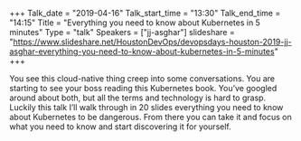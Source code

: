 +++
Talk_date = "2019-04-16"
Talk_start_time = "13:30"
Talk_end_time = "14:15"
Title = "Everything you need to know about Kubernetes in 5 minutes"
Type = "talk"
Speakers = ["jj-asghar"]
slideshare = "https://www.slideshare.net/HoustonDevOps/devopsdays-houston-2019-jj-asghar-everything-you-need-to-know-about-kubernetes-in-5-minutes"
+++

You see this cloud-native thing creep into some conversations. You are starting to see your boss reading this Kubernetes book. You’ve googled around about both, but all the terms and technology is hard to grasp. Luckily this talk I’ll walk through in 20 slides everything you need to know about Kubernetes to be dangerous. From there you can take it and focus on what you need to know and start discovering it for yourself.
